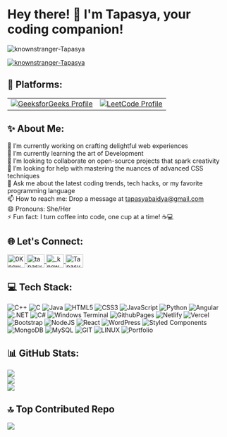 # Hey there! 👋 I'm Tapasya, your coding companion!
<p align="left"> <img src="https://komarev.com/ghpvc/?username=knownstranger-Tapasya&label=Profile%20views&color=0e75b6&style=flat" alt="knownstranger-Tapasya" /> </p>

<p align="left"> <a href="https://github.com/ryo-ma/github-profile-trophy"> <img src="https://github-profile-trophy.vercel.app/?username=knownstranger-Tapasya" alt="knownstranger-Tapasya" /> </a> </p>

## 🚩 Platforms:
<table>
  <tr>
    <td>
      <a href="https://auth.geeksforgeeks.org/user/knownstranger/profile" target="blank">
        <img src="https://img.shields.io/badge/GeeksforGeeks-Profile-brightgreen?style=for-the-badge&logo=geeksforgeeks" alt="GeeksforGeeks Profile" />
      </a>
    </td>
    <td>
      <a href="https://leetcode.com/KnownStranger/" target="blank">
        <img src="https://img.shields.io/badge/LeetCode-Profile-orange?style=for-the-badge&logo=leetcode" alt="LeetCode Profile" />
      </a>
    </td>
  </tr>
</table>


## ✨ About Me: 
🔭 I’m currently working on crafting delightful web experiences  
🌱 I’m currently learning the art of Development   
👯 I’m looking to collaborate on open-source projects that spark creativity  
🤔 I’m looking for help with mastering the nuances of advanced CSS techniques  
💬 Ask me about the latest coding trends, tech hacks, or my favorite programming language  
📫 How to reach me: Drop a message at tapasyabaidya@gmail.com  
😄 Pronouns: She/Her  
⚡ Fun fact: I turn coffee into code, one cup at a time! ☕💻  

## 🌐 Let's Connect:
<p align="left">
  <a href="https://twitter.com/0KnownStranger0" target="blank">
    <img align="center" src="https://raw.githubusercontent.com/rahuldkjain/github-profile-readme-generator/master/src/images/icons/Social/twitter.svg" alt="0KnownStranger0" height="30" width="40" />
  </a>
  <a href="https://www.linkedin.com/in/tapasya-baidya/" target="blank">
    <img align="center" src="https://raw.githubusercontent.com/rahuldkjain/github-profile-readme-generator/master/src/images/icons/Social/linked-in-alt.svg" alt="tapasya-baidya" height="30" width="40" />
  </a>
  <a href="https://www.instagram.com/_knownstranger_/" target="blank">
    <img align="center" src="https://raw.githubusercontent.com/rahuldkjain/github-profile-readme-generator/master/src/images/icons/Social/instagram.svg" alt="_knownstranger_" height="30" width="40" />
  </a>
  <a href="https://www.facebook.com/TapasyaBaidya" target="blank">
    <img align="center" src="https://raw.githubusercontent.com/rahuldkjain/github-profile-readme-generator/master/src/images/icons/Social/facebook.svg" alt="TapasyaBaidya" height="30" width="40" />
  </a>
</p>


## 💻 Tech Stack:
 ![C++](https://img.shields.io/badge/c++-%2300599C.svg?style=for-the-badge&logo=c%2B%2B&logoColor=white) ![C](https://img.shields.io/badge/c-%2300599C.svg?style=for-the-badge&logo=c&logoColor=white) ![Java](https://img.shields.io/badge/java-%23ED8B00.svg?style=for-the-badge&logo=openjdk&logoColor=white) ![HTML5](https://img.shields.io/badge/html5-%23E34F26.svg?style=for-the-badge&logo=html5&logoColor=white) ![CSS3](https://img.shields.io/badge/css3-%231572B6.svg?style=for-the-badge&logo=css3&logoColor=white) ![JavaScript](https://img.shields.io/badge/javascript-%23323330.svg?style=for-the-badge&logo=javascript&logoColor=%23F7DF1E) ![Python](https://img.shields.io/badge/python-3670A0?style=for-the-badge&logo=python&logoColor=ffdd54) ![Angular](https://img.shields.io/badge/angular-%23DD0031.svg?style=for-the-badge&logo=angular&logoColor=white) ![.NET](https://img.shields.io/badge/.NET-512BD4?style=for-the-badge&logo=.net&logoColor=white) ![C#](https://img.shields.io/badge/c%23-%23239120.svg?style=for-the-badge&logo=c-sharp&logoColor=white)  ![Windows Terminal](https://img.shields.io/badge/Windows%20Terminal-%234D4D4D.svg?style=for-the-badge&logo=windows-terminal&logoColor=white) ![GithubPages](https://img.shields.io/badge/github%20pages-121013?style=for-the-badge&logo=github&logoColor=white) ![Netlify](https://img.shields.io/badge/netlify-%23000000.svg?style=for-the-badge&logo=netlify&logoColor=#00C7B7)  ![Vercel](https://img.shields.io/badge/vercel-%23000000.svg?style=for-the-badge&logo=vercel&logoColor=white) ![Bootstrap](https://img.shields.io/badge/bootstrap-%238511FA.svg?style=for-the-badge&logo=bootstrap&logoColor=white) ![NodeJS](https://img.shields.io/badge/node.js-6DA55F?style=for-the-badge&logo=node.js&logoColor=white) ![React](https://img.shields.io/badge/react-%2320232a.svg?style=for-the-badge&logo=react&logoColor=%2361DAFB) ![WordPress](https://img.shields.io/badge/WordPress-%23117AC9.svg?style=for-the-badge&logo=WordPress&logoColor=white) ![Styled Components](https://img.shields.io/badge/styled--components-DB7093?style=for-the-badge&logo=styled-components&logoColor=white) ![MongoDB](https://img.shields.io/badge/MongoDB-%234ea94b.svg?style=for-the-badge&logo=mongodb&logoColor=white) ![MySQL](https://img.shields.io/badge/mysql-%2300000f.svg?style=for-the-badge&logo=mysql&logoColor=white) ![GIT](https://img.shields.io/badge/Git-fc6d26?style=for-the-badge&logo=git&logoColor=white) ![LINUX](https://img.shields.io/badge/Linux-FCC624?style=for-the-badge&logo=linux&logoColor=black) ![Portfolio](https://img.shields.io/badge/Portfolio-%23000000.svg?style=for-the-badge&logo=firefox&logoColor=#FF7139)

## 📊 GitHub Stats:
![](https://github-readme-stats.vercel.app/api?username=knownstranger-Tapasya&theme=monokai&hide_border=true&include_all_commits=false&count_private=false)<br/>
![](https://github-readme-stats.vercel.app/api?username=knownstranger-Tapasya&theme=highcontrast_icons=true)<br/>
![](https://github-readme-stats.vercel.app/api/top-langs/?username=knownstranger-Tapasya&theme=monokai&hide_border=true&include_all_commits=false&count_private=false&layout=compact)

## 🔝 Top Contributed Repo
![](https://github-contributor-stats.vercel.app/api?username=knownstranger-Tapasya&limit=5&theme=dark&combine_all_yearly_contributions=true)

